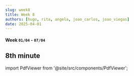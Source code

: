 ```yaml
---
slug: week8
title: Week 8
authors: [hugo, rita, angela, joao_carlos, joao_viegas]
date: 2025-04-01
---
```

#### Week `01/04` - `07/04`

## 8th minute

import PdfViewer from '@site/src/components/PdfViewer';

